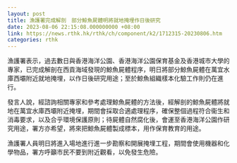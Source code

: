 ```yaml
---
layout: post
title: 漁護署完成解剖　部分鯨魚屍體明將就地掩埋作日後研究
date: 2023-08-06 22:15:08.000000000 +08:00
link: https://news.rthk.hk/rthk/ch/component/k2/1712315-20230806.htm
categories: rthk
---
```


漁護署表示，過去數日與香港海洋公園、香港海洋公園保育基金及香港城市大學的專家，已完成解剖在西貢海域發現的鯨魚屍體程序，明日將部分鯨魚屍體在萬宜水庫西壩附近就地掩埋，以作日後研究用途；至於鯨魚組織樣本化驗工作則仍在進行。

發言人說，經諮詢相關專家和參考處理鯨魚屍體的方法後，經解剖的鯨魚屍體將就地在萬宜水庫西壩附近掩埋，期間會採取合適處理程序，確保整個過程符合衞生和消毒要求，以及合乎環境保護原則；待屍體自然腐化後，會運至香港海洋公園作研究用途，署方亦希望，將來把鯨魚屍體製成標本，用作保育教育的用途。

漁護署人員明日將進入場地進行進一步勘察和開展掩埋工程，期間會使用機器和化學物品，署方呼籲市民不要到附近觀看，以免發生危險。
